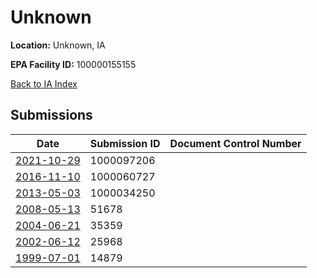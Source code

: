 # Unknown

**Location:** Unknown, IA

**EPA Facility ID:** 100000155155

[Back to IA Index](../../index.md)

## Submissions

| Date | Submission ID | Document Control Number |
|------|--------------|-------------------------|
| [2021-10-29](submissions/1000097206.md) | 1000097206 |  |
| [2016-11-10](submissions/1000060727.md) | 1000060727 |  |
| [2013-05-03](submissions/1000034250.md) | 1000034250 |  |
| [2008-05-13](submissions/51678.md) | 51678 |  |
| [2004-06-21](submissions/35359.md) | 35359 |  |
| [2002-06-12](submissions/25968.md) | 25968 |  |
| [1999-07-01](submissions/14879.md) | 14879 |  |
